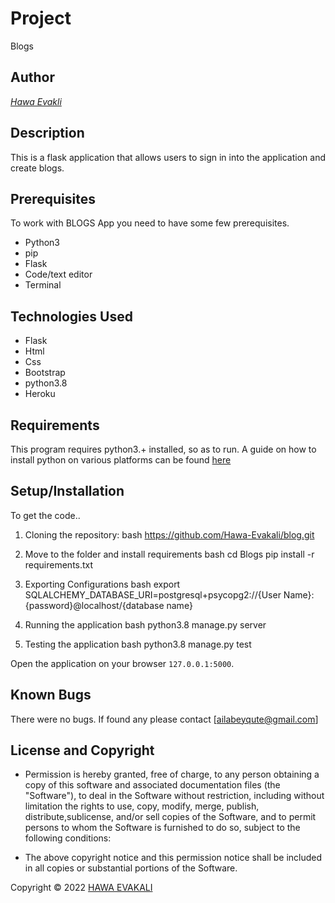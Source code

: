 # Project
Blogs

## Author

[*Hawa Evakli*]()

## Description

This is a flask application that allows users to sign in into the application and create blogs.

## Prerequisites
To work with BLOGS App you need to have some few prerequisites.
* Python3
* pip
* Flask
* Code/text editor
* Terminal
## Technologies Used

* Flask
* Html
* Css
* Bootstrap
* python3.8
* Heroku

## Requirements

This program requires python3.+ installed, so as to run. A guide on how to install python on various platforms can be found [here](https://www.python.org/)

## Setup/Installation

To get the code..

1. Cloning the repository:
  bash
  https://github.com/Hawa-Evakali/blog.git

2. Move to the folder and install requirements
  bash
  cd Blogs
  pip install -r requirements.txt
  
3. Exporting Configurations
  bash
  export SQLALCHEMY_DATABASE_URI=postgresql+psycopg2://{User Name}:{password}@localhost/{database name}
  
4. Running the application
  bash
  python3.8 manage.py server
  
5. Testing the application
  bash
  python3.8 manage.py test
  
Open the application on your browser `127.0.0.1:5000`.

## Known Bugs
There were no bugs. If found any please contact 
[ailabeyqute@gmail.com]

## License  and Copyright
* Permission is hereby granted, free of charge, to any person obtaining a copy of this software and associated documentation files (the "Software"), to deal in the Software without restriction, including without limitation the rights to use, copy, modify, merge, publish, distribute,sublicense, and/or sell copies of the Software, and to permit persons to whom the Software is furnished to do so, subject to the following conditions:

* The above copyright notice and this permission notice shall be included in all copies or substantial portions of the Software.

Copyright © 2022  [HAWA EVAKALI](https://github.com/Hawa-Evakali)